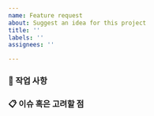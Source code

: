 ```yaml
---
name: Feature request
about: Suggest an idea for this project
title: ''
labels: ''
assignees: ''

---
```


### 📑 작업 사항

### 📋 이슈 혹은 고려할 점
